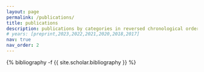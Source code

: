 ```yaml
---
layout: page
permalink: /publications/
title: publications
description: publications by categories in reversed chronological order. generated by jekyll-scholar.<br> note&#58 * indicates equal contributions. † indicates that the author ordering is alphabetical.
# years: [preprint,2023,2022,2021,2020,2018,2017]
nav: true
nav_order: 2
---
```

<!-- _pages/publications.md -->
<div class="publications">

{% bibliography -f {{ site.scholar.bibliography }} %}

</div>
